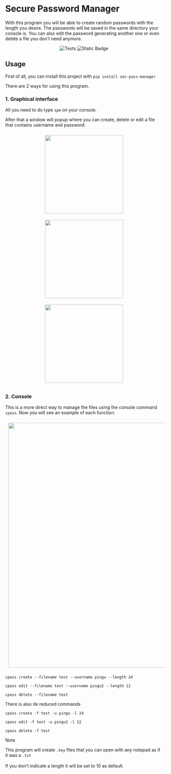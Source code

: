 # Secure Password Manager
 With this program you will be able to create random passwords with the length you desire. The passwords will be saved in the same directory your console is.
 You can also edit the password generating another one or even delete a file you don't need anymore.

<p align="center">
   <img src="https://github.com/santipvz/SecurePasswordManager/actions/workflows/pylint.yml/badge.svg/" alt="Tests">
   <img src="https://img.shields.io/badge/Version-1.1-blue/" alt="Static Badge">
   
</p>

 ## Usage
First of all, you can install this project with `pip install sec-pass-manager`

There are 2 ways for using this program.
### 1. Graphical interface
All you need to do type `spm` on your console.

After that a window will popup where you can create, delete or edit a file that contains username and password:
<p align="center">
  <img src="assets/create_graphical.png" width="250" style="margin: 10px;">
  <img src="assets/delete_graphical.png" width="250" style="margin: 10px;">
  <img src="assets/edit_graphical.png" width="250" style="margin: 10px;">
</p>

### 2. Console
This is a more direct way to manage the files using the console command `cpass`. Now you will see an example of each function:

<p align="center">
  <img src="assets/console_commands.png" width="780" style="margin: 10px;">
</p>
<pre><code>cpass create --filename test --username pingu --length 24</code></pre>
<pre><code>cpass edit --filename test --username pingu2 --length 12</code></pre>
<pre><code>cpass delete --filename test</code></pre>

There is also de reduced commands
<pre><code>cpass create -f test -u pingu -l 24</code></pre>
<pre><code>cpass edit -f test -u pingu2 -l 12</code></pre>
<pre><code>cpass delete -f test</code></pre>

> [!NOTE]
> This program will create `.key` files that you can open with any notepad as if it was a `.txt`<br><br>If you don't indicate a length it will be set to 10 as default.

